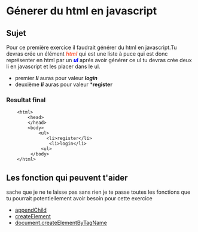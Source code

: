 # Génerer du html en javascript
    
## Sujet

Pour ce première exercice il faudrait générer du html en javascript.Tu devras crée un élément <span style="color:tomato">***html***</span> qui est une liste à puce qui est donc représenter en html par un <span style="color:blue">***ul***</span>
aprés avoir générer ce ul tu devras crée deux li en javascript et les placer dans le ul.

* premier ***li*** auras pour valeur ***login***
* deuxième ***li*** auras pour valeur ***register**

### Resultat final
```
    <html>
        <head>
        </head>
        <body>
            <ul>
               <li>register</li>
                <li>login</li>
             <ul>
         </body>
    </html>

```

## Les fonction qui peuvent t'aider

sache que je ne te laisse pas sans rien je te passe toutes les fonctions que tu pourrait potentiellement avoir besoin pour cette exercice 

* [appendChild](https://developer.mozilla.org/fr/docs/Web/API/Node/appendChild)
* [createElement](https://developer.mozilla.org/en-US/docs/Web/API/Document/createElement)
* [document.createElementByTagName](https://developer.mozilla.org/fr/docs/Web/API/Element/getElementsByTagName)